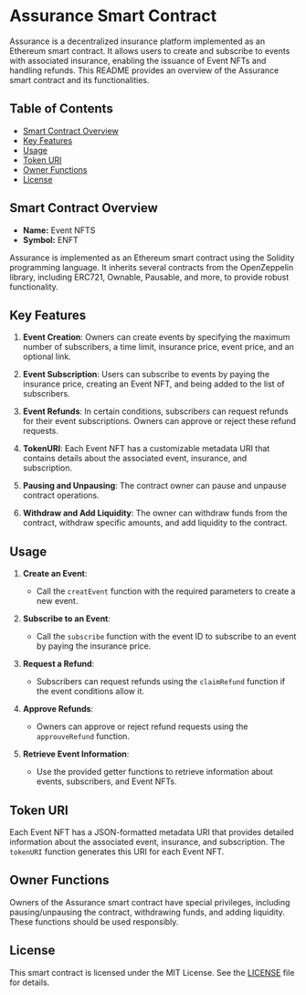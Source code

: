 # Assurance Smart Contract

Assurance is a decentralized insurance platform implemented as an Ethereum smart contract. It allows users to create and subscribe to events with associated insurance, enabling the issuance of Event NFTs and handling refunds. This README provides an overview of the Assurance smart contract and its functionalities.

## Table of Contents

- [Smart Contract Overview](#smart-contract-overview)
- [Key Features](#key-features)
- [Usage](#usage)
- [Token URI](#token-uri)
- [Owner Functions](#owner-functions)
- [License](#license)

## Smart Contract Overview

- **Name:** Event NFTS
- **Symbol:** ENFT

Assurance is implemented as an Ethereum smart contract using the Solidity programming language. It inherits several contracts from the OpenZeppelin library, including ERC721, Ownable, Pausable, and more, to provide robust functionality.

## Key Features

1. **Event Creation**: Owners can create events by specifying the maximum number of subscribers, a time limit, insurance price, event price, and an optional link.

2. **Event Subscription**: Users can subscribe to events by paying the insurance price, creating an Event NFT, and being added to the list of subscribers.

3. **Event Refunds**: In certain conditions, subscribers can request refunds for their event subscriptions. Owners can approve or reject these refund requests.

4. **TokenURI**: Each Event NFT has a customizable metadata URI that contains details about the associated event, insurance, and subscription.

5. **Pausing and Unpausing**: The contract owner can pause and unpause contract operations.

6. **Withdraw and Add Liquidity**: The owner can withdraw funds from the contract, withdraw specific amounts, and add liquidity to the contract.

## Usage

1. **Create an Event**:
   - Call the `creatEvent` function with the required parameters to create a new event.

2. **Subscribe to an Event**:
   - Call the `subscribe` function with the event ID to subscribe to an event by paying the insurance price.

3. **Request a Refund**:
   - Subscribers can request refunds using the `claimRefund` function if the event conditions allow it.

4. **Approve Refunds**:
   - Owners can approve or reject refund requests using the `approuveRefund` function.

5. **Retrieve Event Information**:
   - Use the provided getter functions to retrieve information about events, subscribers, and Event NFTs.

## Token URI

Each Event NFT has a JSON-formatted metadata URI that provides detailed information about the associated event, insurance, and subscription. The `tokenURI` function generates this URI for each Event NFT.

## Owner Functions

Owners of the Assurance smart contract have special privileges, including pausing/unpausing the contract, withdrawing funds, and adding liquidity. These functions should be used responsibly.


## License

This smart contract is licensed under the MIT License. See the [LICENSE](LICENSE) file for details.
